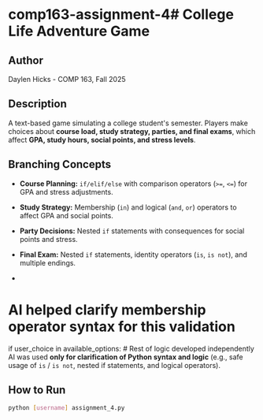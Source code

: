 # comp163-assignment-4# College Life Adventure Game

## Author
Daylen Hicks - COMP 163, Fall 2025

## Description
A text-based game simulating a college student's semester. Players make choices about **course load, study strategy, parties, and final exams**, which affect **GPA, study hours, social points, and stress levels**.


## Branching Concepts

- **Course Planning:** `if/elif/else` with comparison operators (`>=`, `<=`) for GPA and stress adjustments.  
- **Study Strategy:** Membership (`in`) and logical (`and`, `or`) operators to affect GPA and social points.  
- **Party Decisions:** Nested `if` statements with consequences for social points and stress.  
- **Final Exam:** Nested `if` statements, identity operators (`is`, `is not`), and multiple endings.

-
# AI helped clarify membership operator syntax for this validation
if user_choice in available_options:
    # Rest of logic developed independently
AI was used **only for clarification of Python syntax and logic** (e.g., safe usage of `is` / `is not`, nested if statements, and logical operators).  

## How to Run

```bash
python [username] assignment_4.py

